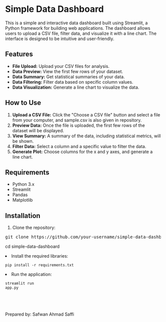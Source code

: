# Simple Data Dashboard

This is a simple and interactive data dashboard built using Streamlit, a Python framework for building web applications. The dashboard allows users to upload a CSV file, filter data, and visualize it with a line chart. The interface is designed to be intuitive and user-friendly.

## Features

- **File Upload:** Upload your CSV files for analysis.
- **Data Preview:** View the first few rows of your dataset.
- **Data Summary:** Get statistical summaries of your data.
- **Data Filtering:** Filter data based on specific column values.
- **Data Visualization:** Generate a line chart to visualize the data.

## How to Use

1. **Upload a CSV File:** Click the "Choose a CSV file" button and select a file from your computer, and sample.csv is also given in repository.
2. **Preview Data:** Once the file is uploaded, the first few rows of the dataset will be displayed.
3. **View Summary:** A summary of the data, including statistical metrics, will be shown.
4. **Filter Data:** Select a column and a specific value to filter the data.
5. **Generate Plot:** Choose columns for the x and y axes, and generate a line chart.

## Requirements

- Python 3.x
- Streamlit
- Pandas
- Matplotlib

## Installation
1. Clone the repository:
<pre>git clone https://github.com/your-username/simple-data-dashboard.git</pre>


cd simple-data-dashboard</code></pre>
        <li>Install the required libraries:</li>
        <pre><code>pip install -r requirements.txt</code></pre>
        <li>Run the application:</li>
        <pre><code>streamlit run app.py</code></pre>
<br>
#
Prepared by:  Safwan Ahmad Saffi
